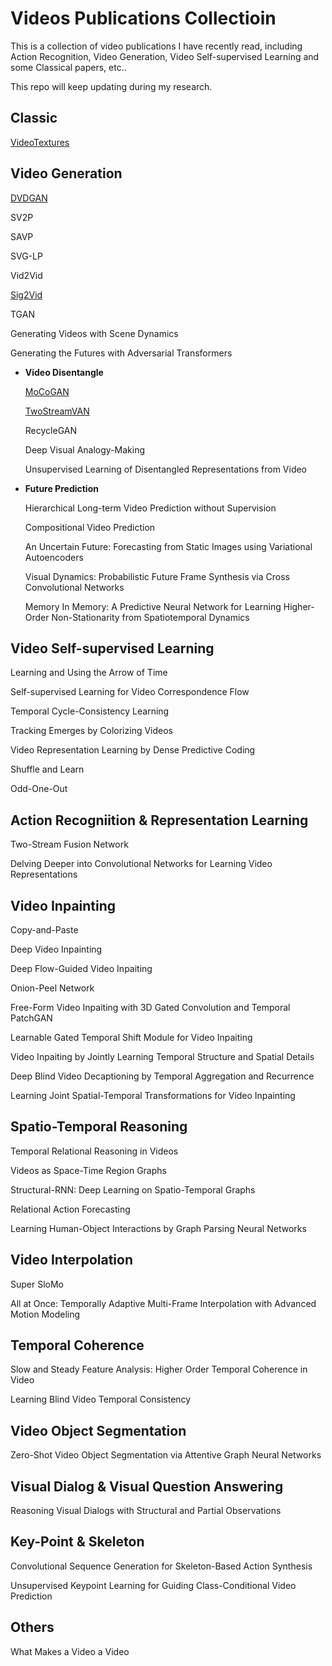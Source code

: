 # Videos Publications Collectioin

This is a collection of video publications I have recently read, including Action Recognition, Video Generation, Video Self-supervised Learning and some Classical papers, etc..

This repo will keep updating during my research.



## Classic

[VideoTextures](Classic/VideoTextures.md)




## Video Generation

[DVDGAN](VideoGeneration/DVDGAN.md)

SV2P

SAVP

SVG-LP

Vid2Vid

[Sig2Vid](https://github.com/antony0621/Publications-of-Video/blob/master/VideoGeneration/Seg2Vid.md)

TGAN

Generating Videos with Scene Dynamics

Generating the Futures with Adversarial Transformers

* **Video Disentangle** 

  [MoCoGAN](https://github.com/antony0621/Publications-of-Video/blob/master/VideoGeneration/MoCoGAN.md)

  [TwoStreamVAN](https://github.com/antony0621/Publications-of-Video/blob/master/VideoGeneration/TwoStreamVAN.md)

  RecycleGAN

  Deep Visual Analogy-Making

  Unsupervised Learning of Disentangled Representations from Video

* **Future Prediction**

  Hierarchical Long-term Video Prediction without Supervision

  Compositional Video Prediction

  An Uncertain Future: Forecasting from Static Images using Variational Autoencoders

  Visual Dynamics: Probabilistic Future Frame Synthesis via Cross Convolutional Networks

  Memory In Memory: A Predictive Neural Network for Learning Higher-Order Non-Stationarity from Spatiotemporal Dynamics



## Video Self-supervised Learning

Learning and Using the Arrow of Time

Self-supervised Learning for Video Correspondence Flow

Temporal Cycle-Consistency Learning

Tracking Emerges by Colorizing Videos

Video Representation Learning by Dense Predictive Coding

Shuffle and Learn

Odd-One-Out



## Action Recogniition & Representation Learning

Two-Stream Fusion Network

Delving Deeper into Convolutional Networks for Learning Video Representations



## Video Inpainting

Copy-and-Paste

Deep Video Inpainting

Deep Flow-Guided Video Inpaiting

Onion-Peel Network

Free-Form Video Inpaiting with 3D Gated Convolution and Temporal PatchGAN

Learnable Gated Temporal Shift Module for Video Inpaiting

Video Inpaiting by Jointly Learning Temporal Structure and Spatial Details

Deep Blind Video Decaptioning by Temporal Aggregation and Recurrence

Learning Joint Spatial-Temporal Transformations for Video Inpainting



## Spatio-Temporal Reasoning

Temporal Relational Reasoning in Videos

Videos as Space-Time Region Graphs

Structural-RNN: Deep Learning on Spatio-Temporal Graphs

Relational Action Forecasting

Learning Human-Object Interactions by Graph Parsing Neural Networks



## Video Interpolation

Super SloMo

All at Once: Temporally Adaptive Multi-Frame Interpolation with Advanced Motion Modeling



## Temporal Coherence

Slow and Steady Feature Analysis: Higher Order Temporal Coherence in Video

Learning Blind Video Temporal Consistency



## Video Object Segmentation

Zero-Shot Video Object Segmentation via Attentive Graph Neural Networks



## Visual Dialog & Visual Question Answering

Reasoning Visual Dialogs with Structural and Partial Observations



## Key-Point & Skeleton

Convolutional Sequence Generation for Skeleton-Based Action Synthesis

Unsupervised Keypoint Learning for Guiding Class-Conditional Video Prediction



## Others

What Makes a Video a Video







